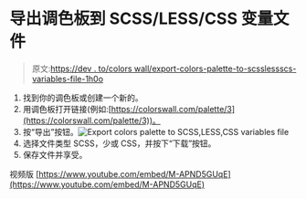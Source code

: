 # 导出调色板到 SCSS/LESS/CSS 变量文件

> 原文:[https://dev . to/colors wall/export-colors-palette-to-scsslessscs-variables-file-1h0o](https://dev.to/colorswall/export-colors-palette-to-scsslesscss-variables-file-1h0o)

1.  找到你的调色板或创建一个新的。
2.  用调色板打开链接(例如:[https://colorswall.com/palette/3](https://colorswall.com/palette/3))。
3.  按“导出”按钮。![Export colors palette to SCSS,LESS,CSS variables file](../Images/6297f2b9b686e782823c3541e61f902f.png)
4.  选择文件类型 SCSS，少或 CSS，并按下“下载”按钮。
5.  保存文件并享受。

视频版
[https://www.youtube.com/embed/M-APND5GUqE](https://www.youtube.com/embed/M-APND5GUqE)